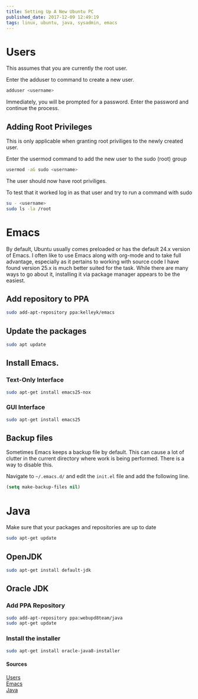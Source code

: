 ```yaml
---
title: Setting Up A New Ubuntu PC
published_date: 2017-12-09 12:49:19
tags: linux, ubuntu, java, sysadmin, emacs
---
```


# Users

This assumes that you are currently the root user.

Enter the adduser to command to create a new user.

```bash
adduser <username>
```

Immediately, you will be prompted for a password. Enter the password and continue the process. 

## Adding Root Privileges

This is only applicable when granting root priviliges to the newly created user. 

Enter the usermod command to add the new user to the sudo (root) group

```bash
usermod -aG sudo <username>
```

The user should now have root priviliges. 

To test that it worked log in as that user and try to run a command with sudo

```bash
su - <username>
sudo ls -la /root
```

# Emacs

By default, Ubuntu usually comes preloaded or has the default 24.x version of Emacs. I often like to use Emacs along with org-mode and to take full advantage, especially as it pertains to working with source code I have found version 25.x is much better suited for the task. While there are many ways to go about it, installing it via package manager appears to be the easiest. 

## Add repository to PPA

```bash
sudo add-apt-repository ppa:kelleyk/emacs
```

## Update the packages

```bash
sudo apt update
```

## Install Emacs. 
### Text-Only Interface

```bash
sudo apt-get install emacs25-nox
```

### GUI Interface

```bash
sudo apt-get install emacs25
```

## Backup files

Sometimes Emacs keeps a backup file by default. This can cause a lot of clutter in the current directory where work is being performed. There is a way to disable this.

Navigate to `~/.emacs.d/` and edit the `init.el` file and add the following line.

```lisp
(setq make-backup-files nil)
```

# Java

Make sure that your packages and repositories are up to date

```bash
sudo apt-get update
```

## OpenJDK

```bash
sudo apt-get install default-jdk
```

## Oracle JDK
### Add PPA Repository
```bash
sudo add-apt-repository ppa:webupd8team/java
sudo apt-get update
```

### Install the installer

```bash
sudo apt-get install oracle-java8-installer
```


#### Sources
[Users](https://www.digitalocean.com/community/tutorials/how-to-create-a-sudo-user-on-ubuntu-quickstart)  
[Emacs](http://ubuntuhandbook.org/index.php/2017/04/install-emacs-25-ppa-ubuntu-16-04-14-04/)  
[Java](https://www.digitalocean.com/community/tutorials/how-to-install-java-with-apt-get-on-ubuntu-16-04)
